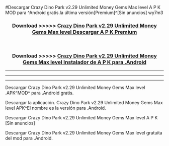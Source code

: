 #Descargar Crazy Dino Park v2.29 Unlimited Money Gems Max level  A P K MOD para ^Android gratis.la última versión[Premium]^[Sin anuncios] wy7m3



<div align="center">
<h3>Download >>>>> <a href="https://es-web.web.app/?es= ${title}">Crazy Dino Park v2.29 Unlimited Money Gems Max level  Descargar A P K Premium</a></h3><br>

<h3>Download >>>>> <a href="https://es-web.web.app/?es= ${title}">Crazy Dino Park v2.29 Unlimited Money Gems Max level  Instalador de A P K para .Android</a></h3>
</div>


----------------------------------------------------------

----------------------------------------------------------

----------------------------------------------------------

Descargar Crazy Dino Park v2.29 Unlimited Money Gems Max level  .APK^MOD^ para .Android gratis.

Descargar la aplicación. Crazy Dino Park v2.29 Unlimited Money Gems Max level  APK^El nombre es la versión para .Android.

Descargar Crazy Dino Park v2.29 Unlimited Money Gems Max level  A P K [Sin anuncios]

Descargar Crazy Dino Park v2.29 Unlimited Money Gems Max level  gratuita del mod para .Android.